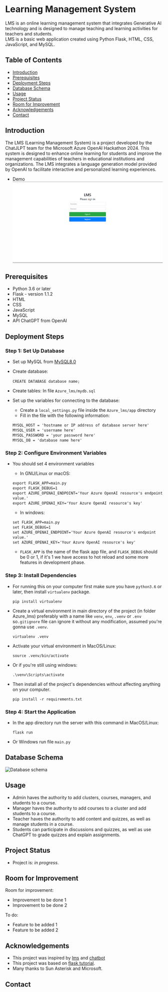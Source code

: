 # Learning Management System
LMS is an online learning management system that integrates Generative AI technology and is designed to manage teaching and learning activities for teachers and students.  
LMS is a basic web application created using Python Flask, HTML, CSS, JavaScript, and MySQL.

## Table of Contents
* [Introduction](#introduction)
* [Prerequisites](#prerequisites)
* [Deployment Steps](#deployment-steps)
* [Database Schema](#database-schema)
* [Usage](#usage)
* [Project Status](#project-status)
* [Room for Improvement](#room-for-improvement)
* [Acknowledgements](#acknowledgements)
* [Contact](#contact)
<!-- * [License](#license) -->


## Introduction
The LMS (Learning Management System) is a project developed by the ChatJLPT team for the Microsoft Azure OpenAI Hackathon 2024. This system is designed to enhance online learning for students and improve the management capabilities of teachers in educational institutions and organizations. The LMS integrates a language generation model provided by OpenAI to facilitate interactive and personalized learning experiences.  
- Demo
![Login](images/login.png)
<!-- You don't have to answer all the questions - just the ones relevant to your project. -->


## Prerequisites
- Python 3.6 or later
- Flask - version 1.1.2
- HTML
- CSS
- JavaScript
- MySQL
- API ChatGPT from OpenAI

## Deployment Steps
### Step 1: Set Up Database

- Set up MySQL from [MySQL8.0](https://dev.mysql.com/downloads/mysql/)
  
- Create database:
  
  ```CREATE DATABASE database name;```

- Create tables: In file `Azure_lms/mydb.sql`

- Set up the variables for connecting to the database:

  - Create a `local_settings.py` file inside the `Azure_lms/app` directory
  - Fill in the file with the following information:

   ```
   MYSQL_HOST = 'hostname or IP address of database server here'
   MYSQL_USER = 'username here'
   MYSQL_PASSWORD = 'your password here'
   MYSQL_DB = 'database name here'
   ```
### Step 2: Configure Environment Variables

- You should set 4 environment variables

  - In GNU/Linux or macOS:
  ```
  export FLASK_APP=main.py
  export FLASK_DEBUG=1
  export AZURE_OPENAI_ENDPOINT='Your Azure OpenAI resource's endpoint value.'
  export AZURE_OPENAI_KEY='Your Azure OpenAI resource's key'
  ```
  - In windows:
  ```
  set FLASK_APP=main.py
  set FLASK_DEBUG=1
  set AZURE_OPENAI_ENDPOINT='Your Azure OpenAI resource's endpoint value.'
  set AZURE_OPENAI_KEY='Your Azure OpenAI resource's key'
  ```
  - `FLASK_APP` is the name of the flask app file, and `FLASK_DEBUG` should be 0 or 1, if it's 1 we have access to hot reload and some more features in development phase.  
### Step 3: Install Dependencies

- For running this on your computer first make sure you have `python3.6` or later, then install `virtualenv` package.
  ```
  pip install virtualenv
  ```
- Create a virtual environment in main directory of the project (in folder Azure_lms) preferably with a name like `venv`, `env`, `.venv` or `.env` so`.gitignore` file can ignore it without any modification,  assumed you're gonna use `.venv`.
  
  ```
  virtualenv .venv
  ```
- Activate your virtual environment in MacOS/Linux:
  ```
  source .venv/bin/activate
  ```
- Or if you're still using windows:
  ```
  .\venv\Scripts\activate
  ```
- Then install all of the project's dependencies without affecting anything on your computer.
  ```
  pip install -r requirements.txt
  ```
### Step 4: Start the Application

- In the app directory run the server with this command in MacOS/Linux:
  ```
  flask run
  ```
- Or Windows run file `main.py`

## Database Schema
![Database schema](images/database_chema.png)  

## Usage
- Admin haves the authority to add clusters, courses, managers, and students to a course.
- Manager haves the authority to add courses to a cluster and add students to a course.
- Teacher haves the authority to add content and quizzes, as well as manage students in a course.
- Students can participate in discussions and quizzes, as well as use ChatGPT to grade quizzes and explain assignments.
  
## Project Status
- Project is: _in progress_. 


## Room for Improvement

Room for improvement:
- Improvement to be done 1
- Improvement to be done 2

To do:
- Feature to be added 1
- Feature to be added 2


## Acknowledgements
- This project was inspired by [lms](https://github.com/SMMousaviSP/lms) and [chatbot](https://www.youtube.com/watch?v=70H_7C0kMbI&t=15s)
- This project was based on [flask tutorial](https://flask.palletsprojects.com/en/3.0.x/?fbclid=IwAR2aVhoDH_Pr8lfyGJMdBFe5tIv5df86pTatYoS89xbA_-HfaWy4KVsrAc8).
- Many thanks to Sun Asterisk and Microsoft.


## Contact



<!-- Optional -->
<!-- ## License -->
<!-- This project is open source and available under the [... License](). -->

<!-- You don't have to include all sections - just the one's relevant to your project -->
